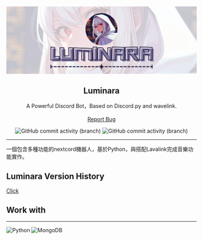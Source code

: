 <br/>
<p align="center">
  <a href="https://github.com/EarthlyEric/Luminara">
    <img src="/res/logo/Luminara_Banner_Github.png" alt="Logo" width="680">
  </a>

  <h2 align="center">Luminara</h2>

  <p align="center">
    A Powerful Discord Bot，Based on Discord.py and wavelink.
    <br/>
    <br/>
    <a href="https://github.com/EarthlyEric/Luminara/issues">Report Bug</a>
    
  </p>
</p>
<p align="center">
    <img alt="GitHub commit activity (branch)" src="https://img.shields.io/github/commit-activity/t/EarthlyEric/Luminara/master?label=%22master%22%20commits">
    <img alt="GitHub commit activity (branch)" src="https://img.shields.io/github/commit-activity/t/EarthlyEric/Luminara/dev?label=%22dev%22%20commits">
</p>

---


一個包含多種功能的nextcord機器人，基於Python，與搭配Lavalink完成音樂功能實作。
## Luminara Version History
[Click](VersionHistory.MD)

## Work with
---
![Python](https://img.shields.io/badge/python-3670A0?style=for-the-badge&logo=python&logoColor=ffdd54)
![MongoDB](https://img.shields.io/badge/MongoDB-%234ea94b.svg?style=for-the-badge&logo=mongodb&logoColor=white)

